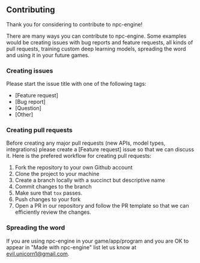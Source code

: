 ## Contributing

Thank you for considering to contribute to npc-engine!

There are many ways you can contribute to npc-engine. Some examples would be creating issues with bug reports and feature requests, all kinds of pull requests, training custom deep learning models, spreading the word and using it in your future games.

### Creating issues

Please start the issue title with one of the following tags:
- [Feature request]
- [Bug report]
- [Question]
- [Other]


### Creating pull requests

Before creating any major pull requests (new APIs, model types, integrations) please create a [Feature request] issue so that we can discuss it. 
Here is the prefered workflow for creating pull requests:

1. Fork the repository to your own Github account
2. Clone the project to your machine
3. Create a branch locally with a succinct but descriptive name
4. Commit changes to the branch
5. Make sure that `tox` passes.
6. Push changes to your fork
7. Open a PR in our repository and follow the PR template so that we can efficiently review the changes.

### Spreading the word

If you are using npc-engine in your game/app/program and you are OK to appear in "Made with npc-engine" list let us know at evil.unicorn1@gmail.com.
